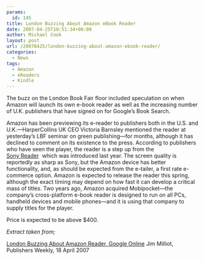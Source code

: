 ```yaml
---
params:
  id: 145
title: London Buzzing About Amazon eBook Reader
date: 2007-04-25T10:51:34+00:00
author: Michael Cook
layout: post
url: /20070425/london-buzzing-about-amazon-ebook-reader/
categories:
  - News
tags:
  - Amazon
  - eReaders
  - Kindle
---
```

The buzz on the London Book Fair floor included speculation on when Amazon will launch its own e-book reader as well as the increasing number of U.K. publishers that have signed on for Google’s Book Search.

Amazon has been previewing its e-reader to publishers both in the U.S. and U.K.—HarperCollins UK CEO Victoria Barnsley mentioned the reader at yesterday’s LBF seminar on green publishing—for months, although it has declined to comment on its existence to the press. According to publishers who have seen the player, the reader is a step up from the <a href="http://www.anrdoezrs.net/click-2449508-10383604?url=http%3A%2F%2Fwww.sonystyle.com%2Fwebapp%2Fwcs%2Fstores%2Fservlet%2FProductDisplay%3FcatalogId%3D10551%26storeId%3D10151%26productId%3D11038811%26langId%3D-1%26XID%3DA%3Acj_datafeed%26sourceid%3D%25zp_%25za_%25zs&cjsku=PRS-500" target="_top"><br /> Sony Reader</a>
<img src="http://www.lduhtrp.net/image-2449508-10383604" border="0" height="1" width="1" /> which was introduced last year. The screen quality is reportedly as sharp as Sony, but the Amazon device has better functionality, and, as should be expected from the e-tailer, a first rate e-commerce option. Amazon is expected to release the reader this spring, although the exact timing may depend on how fast it can develop a critical mass of titles. Two years ago, Amazon acquired Mobipocket—the company’s cross-platform e-book reader is designed to run on all PCs, handheld devices and mobile phones—and it is using that company to supply titles for the player.

Price is expected to be above $400.

_Extract taken from;_

[London Buzzing About Amazon Reader, Google Online](http://www.publishersweekly.com/article/CA6434732.html?nid=2286)
Jim Milliot, Publishers Weekly, 18 April 2007
